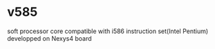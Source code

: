 # v585
soft processor core compatible with i586 instruction set(Intel Pentium) developped on Nexys4 board
